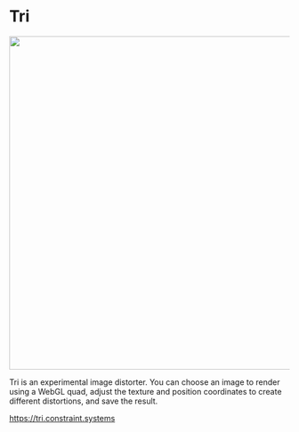 # Tri

<img
src='https://raw.githubusercontent.com/constraint-systems/tri/main/tri.gif'
width="600"/>

Tri is an experimental image distorter. You can choose an image to render using a WebGL quad, adjust the texture and position coordinates to create different distortions, and save the result. 

https://tri.constraint.systems
